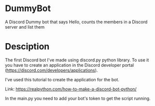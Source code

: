 # DummyBot
A Discord Dummy bot that says Hello, counts the members in a Discord server and list them

# Desciption

The first Discord bot I've made using discord.py python library. To use it you have to create an application in 
the Discord developer portal (https://discord.com/developers/applications).

I've used this tutorial to create the application for the bot.

Link: https://realpython.com/how-to-make-a-discord-bot-python/ 

In the main.py you need to add your bot's token to get the script running.
